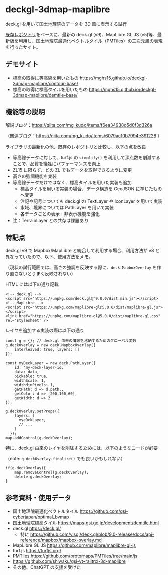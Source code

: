 # deckgl-3dmap-maplibre
deck.gl を用いて国土地理院のデータを 3D 風に表示する試行

[既存レポジトリ](https://github.com/mghs15/deckgl_3dseamlessmap)をベースに、最新の deck.gl (v9)、MapLibre GL JS (v5)等、最新版を利用し、国土地理院最適化ベクトルタイル（PMTiles）の三次元風の表現を行ったサイト。

## デモサイト
* 標高の取得に等高線を用いたもの
  https://mghs15.github.io/deckgl-3dmap-maplibre/contour-base/
* 標高の取得に標高タイルを用いたもの
  https://mghs15.github.io/deckgl-3dmap-maplibre/demtile-base/

## 機能等の説明

解説ブログ：https://qiita.com/mg_kudo/items/f6ea34938d5d0f3d326a

（関連ブログ：https://qiita.com/mg_kudo/items/6079ac10b7994e391228 ）

ライブラリの最新化の他、[既存のレポジトリ](https://github.com/mghs15/deckgl_3dseamlessmap)と比較し、以下の点を改良
* 等高線データに対して、turf.js の `simplify()` を利用して頂点数を削減することで、品質を犠牲にパフォーマンスを向上
* ZL15 に限らず、どの ZL でもデータを取得できるように変更
* 高さの強調機能を実装
* 等高線データだけではなく、標高タイルを用いた実装も追加
  * 標高タイルを用いる実装の場合、データ構造を GeoJSON に準じたものへ変更
  * 注記や記号についても deck.gl の TextLayer や IconLayer を用いて実装
  * 水域、境界については PathLayer を用いて実装
  * 各データごとの表示・非表示機能を強化
* 注：TerrainLayer との共存は課題あり
  
## 特記点

deck.gl v9 で Mapbox/MapLibre と統合して利用する場合、利用方法が v8 と異なっていたので、以下、使用方法をメモ。

（現状の試行範囲では、高さの強調を反映する際に、`deck.MapboxOverlay` を作り直さないとうまく反映されない）

HTML には以下の通り記載
```
<!-- deck.gl -->
<script src="https://unpkg.com/deck.gl@^9.0.0/dist.min.js"></script>
<!-- MapLibre -->
<script src="https://unpkg.com/maplibre-gl@5.0.0/dist/maplibre-gl.js"></script>
<link href="https://unpkg.com/maplibre-gl@5.0.0/dist/maplibre-gl.css" rel='stylesheet' />
```

レイヤを追加する実装の際は以下の通り
```
const g = {}; // deck.gl 由来の情報を格納するためのグローバル変数
g.deckOverlay = new deck.MapboxOverlay({
    interleaved: true, layers: []
});

const myDeckLayer = new deck.PathLayer({
    id: 'my-deck-layer-id,
    data: data,
    pickable: true,
    widthScale: 1,
    widthMinPixels: 1,
    getPath: d => d.path.,
    getColor: d => [200,160,60],
    getWidth: d => 2
});

g.deckOverlay.setProps({
    layers: [
      myeDckLayer,
      // ...
    ]
  });
map.addControl(g.deckOverlay);
```

特に、deck.gl 由来のレイヤを削除するためには、以下のようなコードが必要

（note: `g.deckOverlay.finalize()` でも良いかもしれない）

```
if(g.deckOverlay){
    map.removeControl(g.deckOverlay);
    delete g.deckOverlay;
}
```

## 参考資料・使用データ

* 国土地理院最適化ベクトルタイル https://github.com/gsi-cyberjapan/optimal_bvmap
* 国土地理院標高タイル https://maps.gsi.go.jp/development/demtile.html
* deck.gl https://deck.gl/
  * 特に https://github.com/visgl/deck.gl/blob/9.0-release/docs/api-reference/mapbox/mapbox-overlay.md
* MapLibre GL JS https://github.com/maplibre/maplibre-gl-js
* turf.js https://turfjs.org/
* PMTiles https://github.com/protomaps/PMTiles/tree/main/js
* https://github.com/shiwaku/gsi-vt-railtrcl-3d-maplibre
* その他、ChatGPT の支援を受けた
